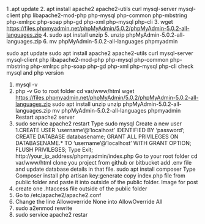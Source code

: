 1 .apt update
2. apt install apache2 apache2-utils curl mysql-server mysql-client php libapache2-mod-php php-mysql php-common php-mbstring php-xmlrpc php-soap php-gd php-xml php-mysql php-cli
3. wget https://files.phpmyadmin.net/phpMyAdmin/5.0.2/phpMyAdmin-5.0.2-all-languages.zip
4. sudo apt install unzip
5. unzip phpMyAdmin-5.0.2-all-languages.zip
6. mv phpMyAdmin-5.0.2-all-languages phpmyadmin









sudo apt update
sudo apt install apache2 apache2-utils curl mysql-server mysql-client php libapache2-mod-php php-mysql php-common php-mbstring php-xmlrpc php-soap php-gd php-xml php-mysql php-cli
check mysql and php version
1. mysql -v
2. php -v
Go to root folder
cd var/www/html
wget https://files.phpmyadmin.net/phpMyAdmin/5.0.2/phpMyAdmin-5.0.2-all-languages.zip
sudo apt install unzip
unzip phpMyAdmin-5.0.2-all-languages.zip
mv phpMyAdmin-5.0.2-all-languages phpmyadmin
Restart apache2 server
1. sudo service apache2 restart
Type sudo mysql
Create a new user
1.CREATE USER ‘username’@’localhost’ IDENTIFIED BY ‘password’;
CREATE DATABASE databasename;
GRANT ALL PRIVILEGES ON DATABASENAME.* TO ‘username’@’localhost’ WITH GRANT OPTION;
FLUSH PRIVILEGES;
Type Exit;
http://your_ip_address/phpmyadmin/index.php
Go to your root folder cd var/www/html
clone you project from github or bitbucket
add .env file and update database details in that file.
sudo apt install composer
Type Composer install
php artisan key:generate
copy index.php file from public folder and paste it into outside of the public folder.
Image for post
24. create one .htaccess file outside of the public folder
25. Go to /etc/apache2/apache2.conf
26. Change the line Allowoverride None into AllowOverride All
27. sudo a2enmod rewrite
28. sudo service apache2 restar
